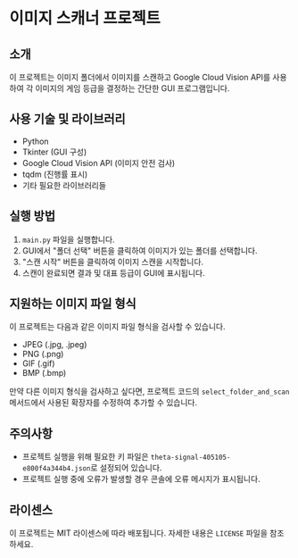# 이미지 스캐너 프로젝트

## 소개
이 프로젝트는 이미지 폴더에서 이미지를 스캔하고 Google Cloud Vision API를 사용하여 각 이미지의 게임 등급을 결정하는 간단한 GUI 프로그램입니다.

## 사용 기술 및 라이브러리
- Python
- Tkinter (GUI 구성)
- Google Cloud Vision API (이미지 안전 검사)
- tqdm (진행률 표시)
- 기타 필요한 라이브러리들

## 실행 방법
1. `main.py` 파일을 실행합니다.
2. GUI에서 "폴더 선택" 버튼을 클릭하여 이미지가 있는 폴더를 선택합니다.
3. "스캔 시작" 버튼을 클릭하여 이미지 스캔을 시작합니다.
4. 스캔이 완료되면 결과 및 대표 등급이 GUI에 표시됩니다.

## 지원하는 이미지 파일 형식
이 프로젝트는 다음과 같은 이미지 파일 형식을 검사할 수 있습니다.
- JPEG (.jpg, .jpeg)
- PNG (.png)
- GIF (.gif)
- BMP (.bmp)

만약 다른 이미지 형식을 검사하고 싶다면, 프로젝트 코드의 `select_folder_and_scan` 메서드에서 사용된 확장자를 수정하여 추가할 수 있습니다.

## 주의사항
- 프로젝트 실행을 위해 필요한 키 파일은 `theta-signal-405105-e800f4a344b4.json`로 설정되어 있습니다.
- 프로젝트 실행 중에 오류가 발생할 경우 콘솔에 오류 메시지가 표시됩니다.

## 라이센스
이 프로젝트는 MIT 라이센스에 따라 배포됩니다. 자세한 내용은 `LICENSE` 파일을 참조하세요.
